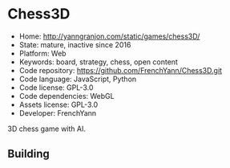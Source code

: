# Chess3D

- Home: http://yanngranjon.com/static/games/chess3D/
- State: mature, inactive since 2016
- Platform: Web
- Keywords: board, strategy, chess, open content
- Code repository: https://github.com/FrenchYann/Chess3D.git
- Code language: JavaScript, Python
- Code license: GPL-3.0
- Code dependencies: WebGL
- Assets license: GPL-3.0
- Developer: FrenchYann

3D chess game with AI.

## Building
